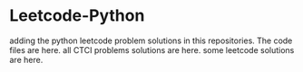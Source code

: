 # Leetcode-Python
adding the python leetcode problem solutions in this repositories. 
The code files are here.
all CTCI problems solutions are here.
some leetcode solutions are here.




































































































































































































































